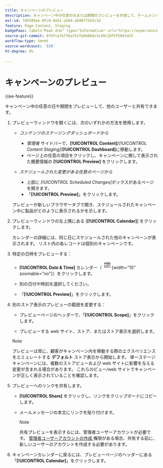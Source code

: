 ```yaml
---
title: キャンペーンのプレビュー
description: キャンペーン中の任意の日または期間のプレビューを作成して、チームメンバーと共有します。
exl-id: f05589ae-9fc8-4e51-a504-ab90772b3c3d
feature: Page Content, Staging
badgePaas: label="PaaS のみ" type="Informative" url="https://experienceleague.adobe.com/en/docs/commerce/user-guides/product-solutions" tooltip="Adobe Commerce on Cloud プロジェクト（Adobeが管理する PaaS インフラストラクチャ）およびオンプレミスプロジェクトにのみ適用されます。"
source-git-commit: 07d7ca7e7f6af42fe8e06dc3c49c2df5f50d1425
workflow-type: tm+mt
source-wordcount: '319'
ht-degree: 0%

---
```


# キャンペーンのプレビュー

{{ee-feature}}

キャンペーン中の任意の日や期間をプレビューして、他のユーザーと共有できます。

1. プレビューウィンドウを開くには、次のいずれかの方法を使用します。

   - _コンテンツのステージングダッシュボードから_

      - _管理者_ サイドバーで、**[!UICONTROL Content]**/_[!UICONTROL Content Staging]_/**[!UICONTROL Dashboard]**&#x200B;に移動します。
      - ページ上の任意の項目をクリックし、キャンペーンに関して表示された概要情報の **[!UICONTROL Preview]** をクリックします。

   - _スケジュールされた変更がある任意のページから_

      - 上部に _[!UICONTROL Scheduled Changes]_&#x200B;ボックスがあるページを開きます。
      - 「**[!UICONTROL Preview]**」をクリックします。

   プレビューが新しいブラウザータブで開き、スケジュールされたキャンペーン中に製品がどのように表示されるかを示します。

1. プレビューウィンドウの左上隅にある [**[!UICONTROL Calendar]**] をクリックします。

   カレンダーの詳細には、同じ日にスケジュールされた他のキャンペーンが表示されます。 リスト内の各レコードは個別のキャンペーンです。

1. 特定の日時をプレビューする：

   - **[!UICONTROL Date & Time]** カレンダー（![ カレンダーアイコン ](../assets/icon-calendar.png){width="10" zoomable="no"}）をクリックします。

   - 別の日付や時刻を選択してください。

   - 「**[!UICONTROL Preview]**」をクリックします。

1. 別のストア表示のプレビューの範囲を変更する：

   - プレビューページのヘッダーで、「**[!UICONTROL Scope]**」をクリックします。

   - プレビューする web サイト、ストア、またはストア表示を選択します。

   >[!NOTE]
   >
   >プレビューは常に、顧客がキャンペーン内を移動する際のエクスペリエンスをエミュレートする **デフォルト** ストア表示から開始します。 単一ステージキャンペーンには、複数のストアビューおよび web サイトに影響を与える変更が含まれる場合があります。 これらのビュー/web サイトでキャンペーンが正しく表示されていることを確認します。

1. プレビューへのリンクを共有します。

   - **[!UICONTROL Share]** をクリックし、リンクをクリップボードにコピーします。

   - メールメッセージの本文にリンクを貼り付けます。

     >[!NOTE]
     >
     >共有プレビューを表示するには、管理者ユーザーアカウントが必要です。 [ 管理者ユーザーアカウントの作成 ](../systems/permissions-users-all.md#create-a-user) 権限がある場合、共有する前に、新しいユーザーのアカウントを作成する必要があります。

1. キャンペーンカレンダーに戻るには、プレビューページのヘッダーにある「**[!UICONTROL Calendar]**」をクリックします。
